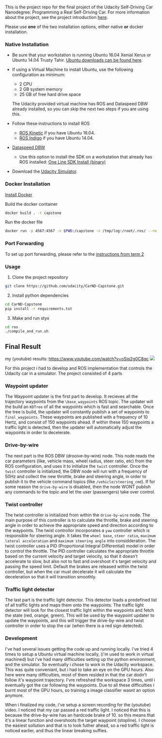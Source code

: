 This is the project repo for the final project of the Udacity Self-Driving Car Nanodegree: Programming a Real Self-Driving Car. For more information about the project, see the project introduction [here](https://classroom.udacity.com/nanodegrees/nd013/parts/6047fe34-d93c-4f50-8336-b70ef10cb4b2/modules/e1a23b06-329a-4684-a717-ad476f0d8dff/lessons/462c933d-9f24-42d3-8bdc-a08a5fc866e4/concepts/5ab4b122-83e6-436d-850f-9f4d26627fd9).

Please use **one** of the two installation options, either native **or** docker installation.

### Native Installation

* Be sure that your workstation is running Ubuntu 16.04 Xenial Xerus or Ubuntu 14.04 Trusty Tahir. [Ubuntu downloads can be found here](https://www.ubuntu.com/download/desktop).
* If using a Virtual Machine to install Ubuntu, use the following configuration as minimum:
  * 2 CPU
  * 2 GB system memory
  * 25 GB of free hard drive space

  The Udacity provided virtual machine has ROS and Dataspeed DBW already installed, so you can skip the next two steps if you are using this.

* Follow these instructions to install ROS
  * [ROS Kinetic](http://wiki.ros.org/kinetic/Installation/Ubuntu) if you have Ubuntu 16.04.
  * [ROS Indigo](http://wiki.ros.org/indigo/Installation/Ubuntu) if you have Ubuntu 14.04.
* [Dataspeed DBW](https://bitbucket.org/DataspeedInc/dbw_mkz_ros)
  * Use this option to install the SDK on a workstation that already has ROS installed: [One Line SDK Install (binary)](https://bitbucket.org/DataspeedInc/dbw_mkz_ros/src/81e63fcc335d7b64139d7482017d6a97b405e250/ROS_SETUP.md?fileviewer=file-view-default)
* Download the [Udacity Simulator](https://github.com/udacity/CarND-Capstone/releases).

### Docker Installation
[Install Docker](https://docs.docker.com/engine/installation/)

Build the docker container
```bash
docker build . -t capstone
```

Run the docker file
```bash
docker run -p 4567:4567 -v $PWD:/capstone -v /tmp/log:/root/.ros/ --rm -it capstone
```

### Port Forwarding
To set up port forwarding, please refer to the [instructions from term 2](https://classroom.udacity.com/nanodegrees/nd013/parts/40f38239-66b6-46ec-ae68-03afd8a601c8/modules/0949fca6-b379-42af-a919-ee50aa304e6a/lessons/f758c44c-5e40-4e01-93b5-1a82aa4e044f/concepts/16cf4a78-4fc7-49e1-8621-3450ca938b77)

### Usage

1. Clone the project repository
```bash
git clone https://github.com/udacity/CarND-Capstone.git
```

2. Install python dependencies
```bash
cd CarND-Capstone
pip install -r requirements.txt
```
3. Make and run styx
```bash
cd ros
./compile_and_run.sh
```

## Final Result

my (youtube) results: https://www.youtube.com/watch?v=oSip2g0C8qc
![](https://www.youtube.com/watch?v=oSip2g0C8qc)

For this project i had to develop and ROS implementation that controls the Udacity car in a simulator. The project consisted of 4 parts

### Waypoint updater
The Waypoint updater is the first part to develop. It recieves all the trajectory waypoints from the `\base_waypoints` ROS topic. The updater will the build an `KDTree` of all the waypoints which is fast and searchable. Once the tree is build, the updater will constantly publish a set of waypoints to `final_waypoints`. These waypoints are published with a frequency of 10 Hertz, and consist of 150 waypoints ahead. If within these 150 waypoints a traffic light is detected, then the updater will automatically adjust the waypoints in order to decelerate.

### Drive-by-wire
The next part is the ROS DBW (drooive-by-wire) node. This node reads the car parameters (like, vehicle mass, wheel radius, steer ratio, etc) from the ROS configuration, and uses it to initialize the `twist` controller. Once the `twist` controller is initialized, the DBW node will run with a frequency of 50Hz and collect the new throttle, brake and steering angle, in order to publish it to the vehicle command topics (like `/vehicle/steering_cmd`). If for some reason the `drive-by-wire` is disabled, then the node WONT publish any commands to the topic and let the user (passengers) take over control.

### Twist controller
The twist controller is initialized from within the `drive-by-wire` node. The main purpose of this controller is to calculate the throtlle, brake and steering angle in order to achieve the appropriate speed and direction according to the waypoints. The twist controllor incorporates a `yaw` controller which is responsible for steering angle. It takes the `wheel base`, `steer ratio`, `maximum lateral acceleration` and `maximum steering angle` into considderation. The twist controller uses a PID (Proportional Integral Differential) model in order to control the throttle. The PID controller calculates the appropriate throttle based on the current velocity and target velocity, so that it doesn't accelerate to slow, but also not to fast and overshoot it's target velocity and passing the speed limit. Default the brakes are released within the twist controller, but when the car must decelerate it will calculate the deceleration so that it will transition smoothly.

### Traffic light detector
The last part is the traffic light detector. This detector loads a predefined list of all traffic lights and maps them onto the waypoints. The traffic light detector will look for the closest traffic light within the waypoints and fetch the state (red, orange, green). This will be used by the waypoint updater to update the waypoints, and this will trigger the drive-by-wire and twist controller in order to stop the car (when there is a red sign detected).

### Development
I've had several issues getting the code up and running locally. i've tried 4 times to setup a Ubuntu virtual machine locally, (i'm used to work in virtual machined) but i've had many difficulties setting up the python environment, and the simulator. So eventually i chose to work in the Udacity workspace. This was quite conveniant, but i had to take an eye on the GPU hours. Also here were many difficulties, most of them resided in that the car dodn't follow it's waypoint trajectory. I'vre refreshed the workspace 3 times, until i eventually got the car following the waypoints. Due to all these difficulties i burnt most of the GPU hours, so training a image classifier wasnt an option anymore.

When i finalized my code, i've setup a screen recording for the (youtube) video. I noticed that my car passed a red traffic light. I noticed that this is because the drive-by-wire has an hardcode brake of 10. so this means that it's a linear function and overshoots the target waypoint (stopline). I choose the easiest sollution and that is to look futher ahead, so a red traffic light is noticed earlier, and thus the linear breaking suffies.

